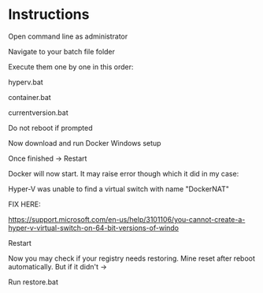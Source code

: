 # Instructions

Open command line as administrator

Navigate to your batch file folder

Execute them one by one in this order:

hyperv.bat

container.bat

currentversion.bat

Do not reboot if prompted

Now download and run Docker Windows setup

Once finished -> Restart



Docker will now start. It may raise error though which it did in my case:

Hyper-V was unable to find a virtual switch with name "DockerNAT"

FIX HERE:

https://support.microsoft.com/en-us/help/3101106/you-cannot-create-a-hyper-v-virtual-switch-on-64-bit-versions-of-windo



Restart



Now you may check if your registry needs restoring. Mine reset after reboot automatically. But if it didn't ->

Run restore.bat